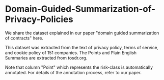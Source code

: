 # Domain-Guided-Summarization-of-Privacy-Policies

We share the dataset explained in our paper "domain guided summarization of contracts" here. 

This dataset was extracted from the text of privacy policy, terms of service, and cookie policy of 151 companies. The Points and Plain English Summaries are extracted from tosdr.org. 

Note that column "Point" which represents the risk-class is automatically annotated. For details of the annotation process, refer to our paper.  


